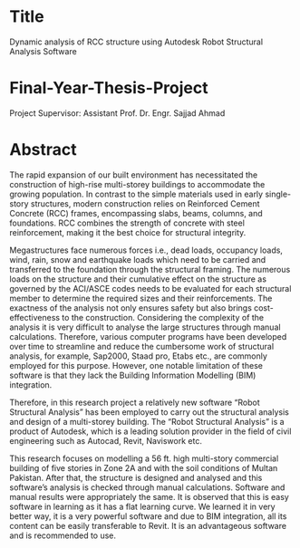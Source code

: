 # Title

Dynamic analysis of RCC structure using Autodesk Robot Structural Analysis Software

# Final-Year-Thesis-Project

Project Supervisor: Assistant Prof. Dr. Engr. Sajjad Ahmad

# Abstract

The rapid expansion of our built environment has necessitated the construction of high-rise multi-storey  buildings  to  accommodate  the  growing  population.  In  contrast  to  the  simple materials  used  in early  single-story  structures,  modern  construction  relies  on  Reinforced Cement Concrete (RCC) frames, encompassing slabs, beams, columns, and foundations. RCC combines  the  strength  of  concrete  with  steel  reinforcement,  making  it  the  best  choice  for structural integrity. 

Megastructures face numerous forces i.e., dead loads, occupancy loads, wind, rain, snow and earthquake  loads  which  need  to  be  carried  and  transferred  to  the  foundation  through  the structural framing. The numerous loads on the structure and their cumulative effect on the structure  as  governed  by  the  ACI/ASCE  codes  needs  to  be  evaluated  for  each  structural member to determine the required sizes and their reinforcements. The exactness of the analysis not only ensures safety but also brings cost-effectiveness to the construction. Considering the complexity of the analysis it is very difficult to analyse the large structures through manual calculations.  Therefore,  various  computer  programs  have  been  developed  over time  to streamline and reduce the cumbersome work of structural analysis, for example, Sap2000, Staad pro, Etabs etc., are commonly employed for this purpose. However, one notable limitation of these software is that they lack the Building Information Modelling (BIM) integration.  

Therefore, in this research project a relatively new software “Robot Structural Analysis” has been employed to carry out the structural analysis and design of a multi-storey building. The “Robot Structural Analysis” is a product of Autodesk, which is a leading solution provider in the field of civil engineering such as Autocad, Revit, Naviswork etc. 

This research focuses on modelling a 56 ft. high multi-story commercial building of five stories in Zone 2A and with the soil conditions of Multan Pakistan. After that, the structure is designed and analysed and this software’s analysis is checked through manual calculations. Software and manual results were appropriately the same.  It is observed that this is easy software in learning as it has a flat learning curve. We learned it in very better way, it is a very powerful software and due to BIM  integration,  all  its  content  can  be  easily  transferable  to  Revit.  It  is  an  advantageous software and is recommended to use.  
